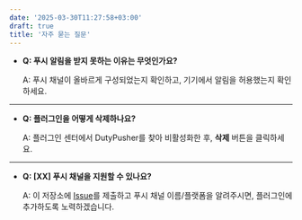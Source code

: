 ```yaml
---
date: '2025-03-30T11:27:58+03:00'
draft: true
title: '자주 묻는 질문'
---
```


- **Q: 푸시 알림을 받지 못하는 이유는 무엇인가요?**

  A: 푸시 채널이 올바르게 구성되었는지 확인하고, 기기에서 알림을 허용했는지 확인하세요.

---

- **Q: 플러그인을 어떻게 삭제하나요?**

  A: 플러그인 센터에서 DutyPusher를 찾아 비활성화한 후, **삭제** 버튼을 클릭하세요.

---

- **Q: [XX] 푸시 채널을 지원할 수 있나요?**

  A: 이 저장소에 [Issue](https://github.com/MorCherlf/FFXIVDutyPusher/issues/new/choose)를 제출하고 푸시 채널 이름/플랫폼을 알려주시면, 플러그인에 추가하도록 노력하겠습니다.